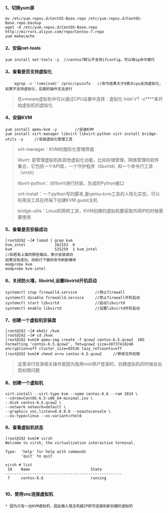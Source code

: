 #### 1、切换yum源
```
mv /etc/yum.repos.d/CentOS-Base.repo /etc/yum.repos.d/CentOS-Base.repo.backup
wget -O /etc/yum.repos.d/CentOS-Base.repo http://mirrors.aliyun.com/repo/Centos-7.repo
yum makecache
```

#### 2、安装net-tools
```
yum install net-tools -y  //centos7默认不支持ifconfig，可以用ip命令替代
```


#### 3、查看是否支持虚拟化
```
    egrep -c '(vmx|svm)' /proc/cpuinfo   //命令结果大于0表示cpu支持虚拟化，如果不支持虚拟化，后面的操作无法进行
```
> 在vmware虚拟机中可以通过CPU设置中选择：虚拟化 Intel VT -x****来开始虚拟机的虚拟化

#### 4、安装KVM
```
yum install qemu-kvm -y        //安装KVM
yum install virt-manager libvirt libvirt-python virt-install bridge-utils -y     //安装虚拟化管理工具
```
> virt-manager：KVM的图形化管理界面
>
> libvirt: 是管理虚拟机和其他虚拟化功能，比如存储管理，网络管理的软件集合，它包括一个API库，一个守护程序（libvirtd）和一个命令行工具（virsh）
>
> libvirt-python：对libvirt进行封装，生成的Python接口
>
> virt-install：一个python写的脚本,是qemu-kvm工具的人性化实现，可以利用该工具在终端下创建KVM guest主机
>
> bridge-utils：Linux的网桥工具，KVM创建的虚拟机要获取外网IP的时候需要使用

#### 5、查看是否安装成功
```
[root@192 ~]# lsmod | grep kvm
kvm_intel             162153  0 
kvm                   525259  1 kvm_intel
//如若有上面的那些输出，表示安装成功
如果没有成功、则执行下面的命令刷新模块
modprobe kvm
modprobe kvm-intel
```
#### 6、关闭防火墙，libvirtd,设置libvirtd开机启动
```
systemctl stop firewalld.service        //停止firewall
systemctl disable firewalld.service     //禁止firewall开机启动
systemctl start libvirtd                //启动libvirtd
systemctl enable libvirtd               //设置libvirtd开机启动
```
#### 7、创建一个虚拟机安装盘
```
[root@192 ~]# mkdir /kvm
[root@192 ~]# cd /kvm
[root@192 kvm]# qemu-img create -f qcow2 centos-6.5.qcow2  10G
Formatting 'centos-6.5.qcow2', fmt=qcow2 size=10737418240 encryption=off cluster_size=65536 lazy_refcounts=off 
[root@192 kvm]# chmod a+rw centos-6.5.qcow2     //修改文件权限
```
> 这里进行目录相关操作是因为我用root用户登录的，创建虚拟机的时候会出现权限问题
>

#### 8、创建一个虚拟机
```
virt-install --virt-type kvm --name centos-6.6 --ram 1024 \
--cdrom=CentOS-6.5-x86_64-minimal.iso \
--disk centos-6.5.qcow2 \
--network network=default \
--graphics vnc,listen=0.0.0.0 --noautoconsole \
--os-type=linux --os-variant=rhel6
```

#### 9、查看虚拟机状态
```
[root@192 kvm]# virsh
Welcome to virsh, the virtualization interactive terminal.

Type:  'help' for help with commands
       'quit' to quit

virsh # list
 Id    Name                           State
----------------------------------------------------
 7     centos-6.6                     running
 
```

#### 10、使用vnc连接虚拟机
    * 因为只有一台KVM虚拟机，因此输入宿主机器IP即可连接到新创建的虚拟机
